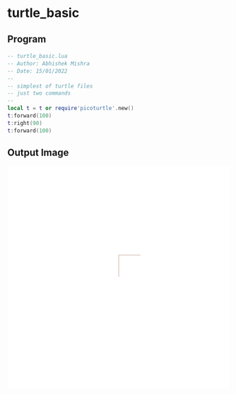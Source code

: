 # turtle_basic

## Program

```lua
-- turtle_basic.lua
-- Author: Abhishek Mishra
-- Date: 15/01/2022
--
-- simplest of turtle files
-- just two commands
--
local t = t or require'picoturtle'.new()
t:forward(100)
t:right(90)
t:forward(100)

```
## Output Image

![Turtle Output](../images/sample_turtle_basic.png)

